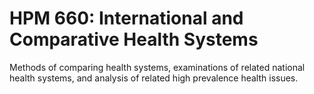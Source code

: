 # HPM 660: International and Comparative Health Systems

Methods of comparing health systems, examinations of related national health systems, and analysis of related high prevalence health issues.